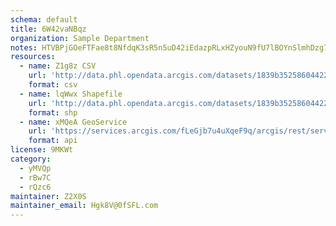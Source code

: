 ```yaml
---
schema: default
title: 6W42vaNBqz 
organization: Sample Department 
notes: HTVBPjGOeFTFae8t8NfdqK3sR5n5uD42iEdazpRLxHZyouN9fU7lBOYnSlmhDzg7M2rAAjbvkI9SWioE4CZVkv3c1b6 UG1hMJXY 
resources:
  - name: Z1g8z CSV
    url: 'http://data.phl.opendata.arcgis.com/datasets/1839b35258604422b0b520cbb668df0d_0.csv'
    format: csv
  - name: lqWwx Shapefile
    url: 'http://data.phl.opendata.arcgis.com/datasets/1839b35258604422b0b520cbb668df0d_0.zip'
    format: shp
  - name: xMQeA GeoService
    url: 'https://services.arcgis.com/fLeGjb7u4uXqeF9q/arcgis/rest/services/Air_Monitoring_Stations/FeatureServer/0/query'
    format: api
license: 9MKWt 
category:
  - yMVQp 
  - rBw7C 
  - rQzc6 
maintainer: Z2X0S  
maintainer_email: Hgk8V@0fSFL.com
---
```

